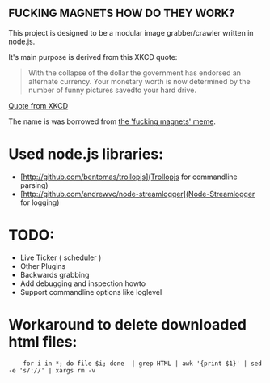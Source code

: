 FUCKING MAGNETS HOW DO THEY WORK?
---------------------------------

This project is designed to be a modular image grabber/crawler written in node.js.

It's main purpose is derived from this XKCD quote:

> With the collapse of the dollar the government has endorsed an alternate currency.
> Your monetary worth is now determined by the number of funny pictures savedto your hard drive.

[Quote from XKCD](http://xkcd.com/512/)

The name is was borrowed from [the 'fucking magnets' meme](http://knowyourmeme.com/memes/f-cking-magnets-how-do-they-work).

Used node.js libraries:
=======================
  
  * [http://github.com/bentomas/trollopjs](Trollopjs for commandline parsing)
  * [http://github.com/andrewvc/node-streamlogger](Node-Streamlogger for logging)

TODO:
=====

  * Live Ticker ( scheduler )
  * Other Plugins
  * Backwards grabbing
  * Add debugging and inspection howto
  * Support commandline options like loglevel 


Workaround to delete downloaded html files:
===========================================

        for i in *; do file $i; done  | grep HTML | awk '{print $1}' | sed -e 's/://' | xargs rm -v
